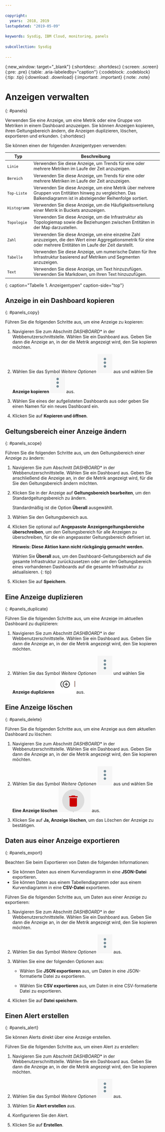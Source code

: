 ```yaml
---

copyright:
  years:  2018, 2019
lastupdated: "2019-05-09"

keywords: Sysdig, IBM Cloud, monitoring, panels

subcollection: Sysdig

---
```


{:new_window: target="_blank"}
{:shortdesc: .shortdesc}
{:screen: .screen}
{:pre: .pre}
{:table: .aria-labeledby="caption"}
{:codeblock: .codeblock}
{:tip: .tip}
{:download: .download}
{:important: .important}
{:note: .note}


# Anzeigen verwalten
{: #panels}

Verwenden Sie eine Anzeige, um eine Metrik oder eine Gruppe von Metriken in einem Dashboard anzuzeigen. Sie können Anzeigen kopieren, ihren Geltungsbereich ändern, die Anzeigen duplizieren, löschen, exportieren und erkunden.
{:shortdesc}

Sie können einen der folgenden Anzeigentypen verwenden:

| Typ | Beschreibung |
|------|-------------|
| `Linie` | Verwenden Sie diese Anzeige, um Trends für eine oder mehrere Metriken im Laufe der Zeit anzuzeigen.  |
| `Bereich` | Verwenden Sie diese Anzeige, um Trends für eine oder mehrere Metriken im Laufe der Zeit anzuzeigen.  |
| `Top-Liste` | Verwenden Sie diese Anzeige, um eine Metrik über mehrere Gruppen von Entitäten hinweg zu vergleichen. Das Balkendiagramm ist in absteigender Reihenfolge sortiert.  |
| `Histogramm` | Verwenden Sie diese Anzeige, um die Häufigkeitsverteilung einer Metrik in Buckets anzuzeigen.  |
| `Topologie` | Verwenden Sie diese Anzeige, um die Infrastruktur als Topologiemap sowie die Beziehungen zwischen Entitäten in der Map darzustellen.  |
| `Zahl` | Verwenden Sie diese Anzeige, um eine einzelne Zahl anzuzeigen, die den Wert einer Aggregationsmetrik für eine oder mehrere Entitäten im Laufe der Zeit darstellt.  |
| `Tabelle` | Verwenden Sie diese Anzeige, um numerische Daten für Ihre Infrastruktur basierend auf Metriken und Segmenten anzuzeigen.  |
| `Text` | Verwenden Sie diese Anzeige, um Text hinzuzufügen. Verwenden Sie Markdown, um Ihren Text hinzuzufügen.  |
{: caption="Tabelle 1. Anzeigentypen" caption-side="top"} 



## Anzeige in ein Dashboard kopieren
{: #panels_copy}

Führen Sie die folgenden Schritte aus, um eine Anzeige zu kopieren:

1. Navigieren Sie zum Abschnitt *DASHBOARD** in der Webbenutzerschnittstelle. Wählen Sie ein Dashboard aus. Geben Sie dann die Anzeige an, in der die Metrik angezeigt wird, den Sie kopieren möchten.

2. Wählen Sie das Symbol *Weitere Optionen* ![DRei-Punkte-Symbol](images/actions.png) aus und wählen Sie **Anzeige kopieren** ![Kopieren-Symbol](images/actions.png) aus.

3. Wählen Sie eines der aufgelisteten Dashboards aus oder geben Sie einen Namen für ein neues Dashboard ein. 

4. Klicken Sie auf **Kopieren und öffnen**.



## Geltungsbereich einer Anzeige ändern
{: #panels_scope}

Führen Sie die folgenden Schritte aus, um den Geltungsbereich einer Anzeige zu ändern:

1. Navigieren Sie zum Abschnitt *DASHBOARD** in der Webbenutzerschnittstelle. Wählen Sie ein Dashboard aus. Geben Sie anschließend die Anzeige an, in der die Metrik angezeigt wird, für die Sie den Geltungsbereich ändern möchten.

2. Klicken Sie in der Anzeige auf **Geltungsbereich bearbeiten**, um den Standardgeltungsbereich zu ändern. 

    Standardmäßig ist die Option **Überall** ausgewählt.
    
3. Wählen Sie den Geltungsbereich aus. 

4. Klicken Sie optional auf **Angepasste Anzeigengeltungsbereiche überschreiben**, um den Geltungsbereich für alle Anzeigen zu überschreiben, für die ein angepasster Geltungsbereich definiert ist.  

    **Hinweis: Diese Aktion kann nicht rückgängig gemacht werden.** 

    Wählen Sie **Überall** aus, um den Dashboard-Geltungsbereich auf die gesamte Infrastruktur zurückzusetzen oder um den Geltungsbereich eines vorhandenen Dashboards auf die gesamte Infrastruktur zu aktualisieren.
    {: tip}

5. Klicken Sie auf **Speichern**.



## Eine Anzeige duplizieren
{: #panels_duplicate}

Führen Sie die folgenden Schritte aus, um eine Anzeige im aktuellen Dashboard zu duplizieren:

1. Navigieren Sie zum Abschnitt *DASHBOARD** in der Webbenutzerschnittstelle. Wählen Sie ein Dashboard aus. Geben Sie dann die Anzeige an, in der die Metrik angezeigt wird, den Sie kopieren möchten.

2. Wählen Sie das Symbol *Weitere Optionen* ![Drei-Punkte-Symbol](images/actions.png) und wählen Sie **Anzeige duplizieren** ![Kopieren-Symbol](images/duplicate.png) aus.


## Eine Anzeige löschen
{: #panels_delete}

Führen Sie die folgenden Schritte aus, um eine Anzeige aus dem aktuellen Dashboard zu löschen:

1. Navigieren Sie zum Abschnitt *DASHBOARD** in der Webbenutzerschnittstelle. Wählen Sie ein Dashboard aus. Geben Sie dann die Anzeige an, in der die Metrik angezeigt wird, den Sie kopieren möchten.

2. Wählen Sie das Symbol *Weitere Optionen* ![Drei-Punkte-Symbol](images/actions.png) aus und wählen Sie **Eine Anzeige löschen** ![Kopieren-Symbol](images/delete.png) aus.

3. Klicken Sie auf **Ja, Anzeige löschen**, um das Löschen der Anzeige zu bestätigen.



## Daten aus einer Anzeige exportieren
{: #panels_export}

Beachten Sie beim Exportieren von Daten die folgenden Informationen:

* Sie können Daten aus einem Kurvendiagramm in eine **JSON-Datei** exportieren.
* Sie können Daten aus einem Tabellendiagramm oder aus einem Kurvendiagramm in eine **CSV-Datei** exportieren.

Führen Sie die folgenden Schritte aus, um Daten aus einer Anzeige zu exportieren:

1. Navigieren Sie zum Abschnitt *DASHBOARD** in der Webbenutzerschnittstelle. Wählen Sie ein Dashboard aus. Geben Sie dann die Anzeige an, in der die Metrik angezeigt wird, den Sie kopieren möchten.

2. Wählen Sie das Symbol *Weitere Optionen* ![Drei-Punkte-Symbol](images/actions.png) aus.

3. Wählen Sie eine der folgenden Optionen aus:

    * Wählen Sie **JSON exportieren** aus, um Daten in eine JSON-formatierte Datei zu exportieren.

    * Wählen Sie **CSV exportieren** aus, um Daten in eine CSV-formatierte Datei zu exportieren.

4. Klicken Sie auf **Datei speichern**.




## Einen Alert erstellen
{: #panels_alert}

Sie können Alerts direkt über eine Anzeige erstellen.

Führen Sie die folgenden Schritte aus, um einen Alert zu erstellen:

1. Navigieren Sie zum Abschnitt *DASHBOARD** in der Webbenutzerschnittstelle. Wählen Sie ein Dashboard aus. Geben Sie dann die Anzeige an, in der die Metrik angezeigt wird, den Sie kopieren möchten.

2. Wählen Sie das Symbol *Weitere Optionen* ![Drei-Punkte-Symbol](images/actions.png) aus.

3. Wählen Sie **Alert erstellen** aus.

4. Konfigurieren Sie den Alert.

5. Klicken Sie auf **Erstellen**.


